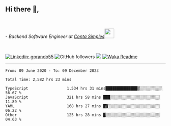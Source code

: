 <h2>Hi there  👋,</h2> </br>

<p><em>- Backend Software Engineer at <a href="https://contasimples.com">Conta Simples</a><img src="https://media.giphy.com/media/WUlplcMpOCEmTGBtBW/giphy.gif" width="30"> 
</em></p></br>


[![Linkedin: gprando55](https://img.shields.io/badge/-gprando55-blue?style=flat-square&logo=Linkedin&logoColor=white&link=https://www.linkedin.com/in/prandogabriel/)](https://www.linkedin.com/in/prandogabriel)
![GitHub followers](https://img.shields.io/github/followers/prandogabriel?label=Follow&style=social)
![](https://visitor-badge.glitch.me/badge?page_id=prandogabriel.prandogabriel)
[![Waka Readme](https://github.com/prandogabriel/prandogabriel/actions/workflows/update-stats.yml.yml/badge.svg)](https://github.com/prandogabriel/prandogabriel/actions/workflows/update-stats.yml.yml)

---

<!--START_SECTION:waka-->

```golang
From: 09 June 2020 - To: 09 December 2023

Total Time: 2,582 hrs 23 mins

TypeScript                 1,534 hrs 31 mins██████████████▒░░░░░░░░░░   56.67 %
JavaScript                 321 hrs 58 mins ███░░░░░░░░░░░░░░░░░░░░░░   11.89 %
YAML                       168 hrs 27 mins █▓░░░░░░░░░░░░░░░░░░░░░░░   06.22 %
Other                      125 hrs 28 mins █░░░░░░░░░░░░░░░░░░░░░░░░   04.63 %
```

<!--END_SECTION:waka-->
